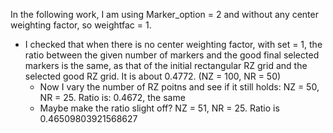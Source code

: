 In the following work, I am using Marker_option = 2 and without any center weighting factor, so weightfac = 1. 
- I checked that when there is no center weighting factor, with set = 1, the ratio between the given number of markers and the good final selected markers is the same, as that of the initial rectangular RZ grid and the selected good RZ grid. It is about 0.4772. (NZ = 100, NR = 50)
    - Now I vary the number of RZ poitns and see if it still holds: NZ = 50, NR = 25. Ratio is: 0.4672, the same 
    - Maybe make the ratio slight off? NZ = 51, NR = 25. Ratio is 0.46509803921568627

